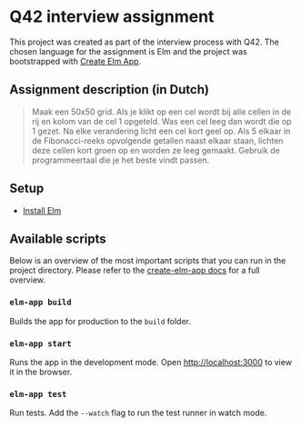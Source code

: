 # Q42 interview assignment

This project was created as part of the interview process with Q42. The chosen language for the assignment is Elm and the project was bootstrapped with [Create Elm App](https://github.com/halfzebra/create-elm-app).

## Assignment description (in Dutch)

> Maak een 50x50 grid. Als je klikt op een cel wordt bij alle cellen in de rij en kolom van de cel 1 opgeteld. Was een cel leeg dan wordt die op 1 gezet. Na elke verandering licht een cel kort geel op. Als 5 elkaar in de Fibonacci-reeks opvolgende getallen naast elkaar staan, lichten deze cellen kort groen op en worden ze leeg gemaakt. Gebruik de programmeertaal die je het beste vindt passen.

## Setup

- [Install Elm](https://guide.elm-lang.org/install.html)

## Available scripts

Below is an overview of the most important scripts that you can run in the project directory. Please refer to the [create-elm-app docs](https://github.com/halfzebra/create-elm-app/blob/master/template/README.md) for a full overview.

### `elm-app build`

Builds the app for production to the `build` folder.

### `elm-app start`

Runs the app in the development mode.
Open [http://localhost:3000](http://localhost:3000) to view it in the browser.

### `elm-app test`

Run tests. Add the `--watch` flag to run the test runner in watch mode.
